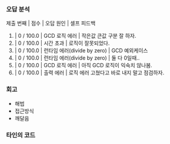 ### 오답 분석
제출 번째 | 점수 | 오답 원인 | 셀프 피드백

1. |    0 / 100.0 | GCD 로직 에러       | 작은값 큰값 구분 잘 하자.
2. |    0 / 100.0 | 시간 초과           | 로직이 잘못되었다.
3. |    0 / 100.0 | 런타임 에러(divide by zero) | GCD 예외케이스
4. |    0 / 100.0 | 런타임 에러(divide by zero) | 둘 다 0일때..
5. |    0 / 100.0 | GCD 로직 에러       | 아직 GCD 로직이 익숙치 않나봄.
6. |    0 / 100.0 | 출력 에러           | 로직 에러 고쳤다고 바로 내지 말고 점검하자.


### 회고
- 해법
- 접근방식
- 깨달음

### 타인의 코드

